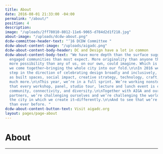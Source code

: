 ```yaml
---
title: About
date: 2016-08-01 21:33:00 -04:00
permalink: "/about/"
position: 4
description: 
image: "/uploads/2ff78010-8012-11e6-9065-d784d2d1f218.jpg"
about-image: "/uploads/dcdw-about.png"
dcdw-committee-header-text: "‘16 DCDW Committee "
dcdw-about-content-image: "/uploads/aigadc.png"
dcdw-about-content-body-header: DC and Design have a lot in common
dcdw-about-content-body-text: "We have more depth than the surface suggests. More
  engaged communities than most expect. More originality than anyone thought possible…\n\n…and
  more possibility than any of us, on our own, could imagine. Which is why every year
  we come together—bringing the whole city into our fold.\n\nIn 2016 we took a giant
  step in the direction of celebrating design broadly and inclusively, elevating design
  as built spaces, social impact, creative strategy, technology, craft, the arts and
  much more.\n\nThis year, we’re in a full sprint. We’re working nonstop to ensure
  that every workshop, panel, studio tour, lecture and lunch event is curated to enhance
  community, connectivity, and diversity.\n\nTogether with AIGA and our dedicated
  partners, we’re challenging ourselves and we’re challenging the world to see design—and
  the city in which we create it—differently.\n\nAnd to see that we’re closer together
  than ever before. "
dcdw-about-content-button-text: Visit aigadc.org
layout: pages/page-about
---
```


# About

---